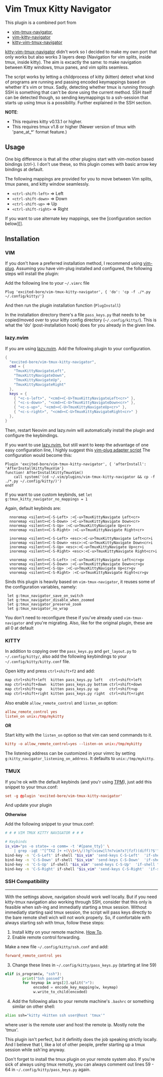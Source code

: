 Vim Tmux Kitty Navigator
==================

This plugin is a combined port from
- [vim-tmux-navigator](https://github.com/knubie/vim-kitty-navigator), 
- [vim-kitty-navigator](https://github.com/knubie/vim-kitty-navigator)
- [kitty-vim-tmux-navigator](https://github.com/knubie/vim-kitty-navigator)

[kitty-vim-tmux-navigator](https://github.com/knubie/vim-kitty-navigator) didn't work so I decided to make my own port that only works but also works 3 layers deep (Navigation for vim splits, inside tmux, inside kitty). 
The aim is excactly the same: to make navigation between Kitty windows, tmux panes, and vim splits seamless. 

The script works by letting a childprocess of kitty (kitten) detect what kind of programs are running and passing encoded keymappings based on whether it's vim or tmux. Sadly, detecting whether tmux is running through SSH is something that can't be done using the current method. SSH itself can be detected though, so sending keymappings to a ssh-session that starts up using tmux is a possibility. Further explained in the SSH section.


**NOTE**:
- This requires kitty v0.13.1 or higher.
- This requires tmux v1.8 or higher (Newer version of tmux with 'pane_at_*' format feature.)

Usage
-----

One big difference is that all the other plugins start with vim-motion based bindings (ctrl-).
I don't use these, so this plugin comes with basic arrow key bindings at default.

The following mappings are provided for you to move between
Vim splits, tmux panes, and kitty window seamlessly.

- `<ctrl-shift-left>` => Left
- `<ctrl-shift-down>` => Down
- `<ctrl-shift-up>` => Up
- `<ctrl-shift-right>` => Right

If you want to use alternate key mappings, see the [configuration section
below][].

Installation
------------

### VIM

If you don't have a preferred installation method, I recommend using [vim-plug](https://github.com/junegunn/vim-plug).
Assuming you have vim-plug installed and configured, the following steps will
install the plugin:

Add the following line to your `~/.vimrc` file

```vim
Plug 'excited-bore/vim-tmux-kitty-navigator', { 'do': 'cp -f ./*.py ~/.config/kitty/'}

```
And then run the plugin installation function (`PlugInstall`)

In the installation directory there's a file `pass_keys.py` that needs to be copied/moved over to your kitty config directory (`~/.config/kitty/`). This is what the 'do' (post-installation hook) does for you already in the given line.

### lazy.nvim

If you are using [lazy.nvim](https://github.com/folke/lazy.nvim). Add the following plugin to your configuration.

```lua
{
  "excited-bore/vim-tmux-kitty-navigator",
  cmd = {
    "TmuxKittyNavigateLeft",
    "TmuxKittyNavigateDown",
    "TmuxKittyNavigateUp",
    "TmuxKittyNavigateRight"
  },
  keys = {
    { "<c-s-left>", "<cmd><C-U>TmuxKittyNavigateLeft<cr>" },
    { "<c-s-down>", "<cmd><C-U>TmuxKittyNavigateDown<cr>" },
    { "<c-s-up>", "<cmd><C-U>TmuxKittyNavigateUp<cr>" },
    { "<c-s-right>", "<cmd><C-U>TmuxKittyNavigateRight<cr>" }
  },
}
```

Then, restart Neovim and lazy.nvim will automatically install the plugin and configure the keybindings.

If you want to use [lazy.nvim](https://github.com/folke/lazy.nvim), but still want to keep the advantage of one easy configuration line, I highly suggest this [vim-plug adapter script](https://gist.github.com/BlueDrink9/474b150c44d41b80934990c0acfb00be)
The configuration would become this:

```vim
Plugin 'excited-bore/vim-tmux-kitty-navigator', { 'afterInstall': 'AfterInstallKittyTmuxVim'}
function! AfterInstallKittyTmuxVim()
    call system('(cd ~/.vim/plugins/vim-tmux-kitty-navigator && cp -f ./*.py ~/.config/kitty/)')
endf

```

If you want to use custom keybinds, set `let g:tmux_kitty_navigator_no_mappings = 1`

Again, default keybinds are:

```vim
  nnoremap <silent><C-S-Left> :<C-u>TmuxKittyNavigate Left<cr>
  nnoremap <silent><C-S-Down> :<C-u>TmuxKittyNavigate Down<cr>
  nnoremap <silent><C-S-Up> :<C-u>TmuxKittyNavigate Up<cr>
  nnoremap <silent><C-S-Right> :<C-u>TmuxKittyNavigate Right<cr>

  inoremap <silent><C-S-Left> <esc>:<C-u>TmuxKittyNavigate Left<cr>i
  inoremap <silent><C-S-Down> <esc>:<C-u>TmuxKittyNavigate Down<cr>i
  inoremap <silent><C-S-Up> <esc>:<C-u>TmuxKittyNavigate Up<cr>i
  inoremap <silent><C-S-Right> <esc>:<C-u>TmuxKittyNavigate Right<cr>i

  vnoremap <silent><C-S-Left> :<C-u>TmuxKittyNavigate Left<cr>gv
  vnoremap <silent><C-S-Down> :<C-u>TmuxKittyNavigate Down<cr>gv
  vnoremap <silent><C-S-Up> :<C-u>TmuxKittyNavigate Up<cr>gv
  vnoremap <silent><C-S-Right> :<C-u>TmuxKittyNavigate Right<cr>gv
```

Sinds this plugin is heavily based on `vim-tmux-navigator`, it reuses some of the configuration variables, namely:

```vim
 let g:tmux_navigator_save_on_switch
 let g:tmux_navigator_disable_when_zoomed
 let g:tmux_navigator_preserve_zoom
 let g:tmux_navigator_no_wrap
```
You don't need to reconfigure these if you've already used `vim-tmux-navigator` and you're migrating.
Also, like for the original plugin, these are all 0 at default

### KITTY

In addition to copying over the `pass_keys.py` and `get_layout.py` to `~/.config/kitty/`, also add the following keybindings to your `~/.config/kitty/kitty.conf` file.

Open kitty and press `ctrl+shift+f2` and add:

```sh
map ctrl+shift+left  kitten pass_keys.py left   ctrl+shift+left
map ctrl+shift+down  kitten pass_keys.py bottom ctrl+shift+down
map ctrl+shift+up    kitten pass_keys.py up     ctrl+shift+up
map ctrl+shift+right kitten pass_keys.py right  ctrl+shift+right
```

Also enable `allow_remote_control` and `listen_on` option:

```conf
allow_remote_control yes
listen_on unix:/tmp/mykitty
```

**OR**

Start kitty with the `listen_on` option so that vim can send commands to it.

```conf
kitty -o allow_remote_control=yes --listen-on unix:/tmp/mykitty
```

The listening address can be customized in your vimrc by setting `g:kitty_navigator_listening_on_address`. It defaults to `unix:/tmp/mykitty`.

### TMUX

If you're ok with the default keybinds (and you'r using [TPM](https://github.com/tmux-plugins/tpm)), just add this snippet to your tmux.conf:

```conf
set -g @plugin 'excited-bore/vim-tmux-kitty-navigator'
```
And update your plugin

**Otherwise**

Add the following snippet to your tmux.conf:

```sh
# # # VIM TMUX KITTY NAVIGATOR # # #

# Keybinds
is_vim="ps -o state= -o comm= -t '#{pane_tty}' \
    | grep -iqE '^[^TXZ ]+ +(\\S+\\/)?g?(view|l?n?vim?x?|fzf)(diff)?$'"
bind-key -n 'C-S-Left' if-shell "$is_vim" 'send-keys C-S-Left'  'if-shell "[ #{pane_at_left} != 1 ]" "select-pane -L" "run '"'kitten @focus-window --match neighbor:left'"'"'
bind-key -n 'C-S-Down' if-shell "$is_vim" 'send-keys C-S-Down'  'if-shell "[ #{pane_at_bottom} != 1 ]" "select-pane -D" "run '"'kitten @focus-window --match neighbor:bottom'"'"'
bind-key -n 'C-S-Up' if-shell "$is_vim" 'send-keys C-S-Up'  'if-shell "[ #{pane_at_top} != 1 ]" "select-pane -U" "run '"'kitten @focus-window --match neighbor:top '"'"'
bind-key -n 'C-S-Right' if-shell "$is_vim" 'send-keys C-S-Right'  'if-shell "[ #{pane_at_right} != 1 ]" "select-pane -R" "run '"'kitten @focus-window --match neighbor:right '"'"' 
```

### SSH Compatibility
-----------------

With the settings above, navigation should work well locally. But if you need kitty-tmux navigation also working through SSH, consider that this only is feasible when ssh-ing and immediatly starting a tmux session. Without immediatly starting said tmux session, the script will pass keys directly to the bare remote shell wich will not work properly. So, if comfortable with always starting ssh with tmux, follow these steps:

1. Install kitty on your remote machine. [How To](https://sw.kovidgoyal.net/kitty/binary.html?highlight=install).
2. Enable remote control forwarding.

Make a new file `~/.config/kitty/ssh.conf` and add:

```conf
forward_remote_control yes 
```
3. Change these lines in `~/.config/kitty/pass_keys.py` (starting at line 59)

```python
elif is_program(w, "ssh"):  
        print("Ssh passed")
        for keymap in args[2].split(">"):
             encoded = encode_key_mapping(w, keymap)
             w.write_to_child(encoded)    
```

4. Add the following alias to your remote machine's `.bashrc` or something similar on other shell:

```sh
alias ssh="kitty +kitten ssh user@host 'tmux'"

```
where user is the remote user and host the remote ip. Mostly note the 'tmux'. 

This plugin isn't perfect, but it definitly does the job speaking strictly locally. And I believe that I, like a lot of other people, prefer starting up a tmux session while ssh'ing anyway.

Don't forget to install the tmux plugin on your remote system also. 
If you're sick of always using tmux remotly, you can always comment out lines 59 - 64 in `~/.config/kitty/pass_keys.py` again.
